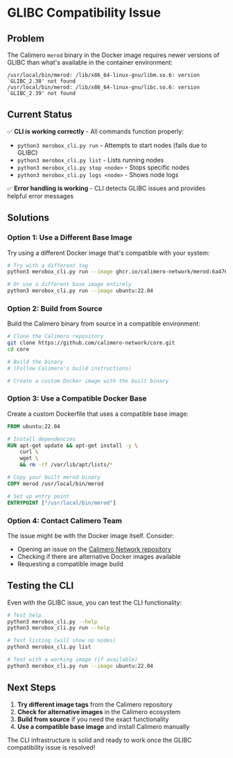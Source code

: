 # GLIBC Compatibility Issue

## Problem

The Calimero `merod` binary in the Docker image requires newer versions of GLIBC than what's available in the container environment:

```
/usr/local/bin/merod: /lib/x86_64-linux-gnu/libm.so.6: version `GLIBC_2.38' not found
/usr/local/bin/merod: /lib/x86_64-linux-gnu/libc.so.6: version `GLIBC_2.39' not found
```

## Current Status

✅ **CLI is working correctly** - All commands function properly:
- `python3 merobox_cli.py run` - Attempts to start nodes (fails due to GLIBC)
- `python3 merobox_cli.py list` - Lists running nodes
- `python3 merobox_cli.py stop <node>` - Stops specific nodes
- `python3 merobox_cli.py logs <node>` - Shows node logs

✅ **Error handling is working** - CLI detects GLIBC issues and provides helpful error messages

## Solutions

### Option 1: Use a Different Base Image
Try using a different Docker image that's compatible with your system:

```bash
# Try with a different tag
python3 merobox_cli.py run --image ghcr.io/calimero-network/merod:6a47604

# Or use a different base image entirely
python3 merobox_cli.py run --image ubuntu:22.04
```

### Option 2: Build from Source
Build the Calimero binary from source in a compatible environment:

```bash
# Clone the Calimero repository
git clone https://github.com/calimero-network/core.git
cd core

# Build the binary
# (Follow Calimero's build instructions)

# Create a custom Docker image with the built binary
```

### Option 3: Use a Compatible Docker Base
Create a custom Dockerfile that uses a compatible base image:

```dockerfile
FROM ubuntu:22.04

# Install dependencies
RUN apt-get update && apt-get install -y \
    curl \
    wget \
    && rm -rf /var/lib/apt/lists/*

# Copy your built merod binary
COPY merod /usr/local/bin/merod

# Set up entry point
ENTRYPOINT ["/usr/local/bin/merod"]
```

### Option 4: Contact Calimero Team
The issue might be with the Docker image itself. Consider:
- Opening an issue on the [Calimero Network repository](https://github.com/calimero-network/core)
- Checking if there are alternative Docker images available
- Requesting a compatible image build

## Testing the CLI

Even with the GLIBC issue, you can test the CLI functionality:

```bash
# Test help
python3 merobox_cli.py --help
python3 merobox_cli.py run --help

# Test listing (will show no nodes)
python3 merobox_cli.py list

# Test with a working image (if available)
python3 merobox_cli.py run --image ubuntu:22.04
```

## Next Steps

1. **Try different image tags** from the Calimero repository
2. **Check for alternative images** in the Calimero ecosystem
3. **Build from source** if you need the exact functionality
4. **Use a compatible base image** and install Calimero manually

The CLI infrastructure is solid and ready to work once the GLIBC compatibility issue is resolved!
